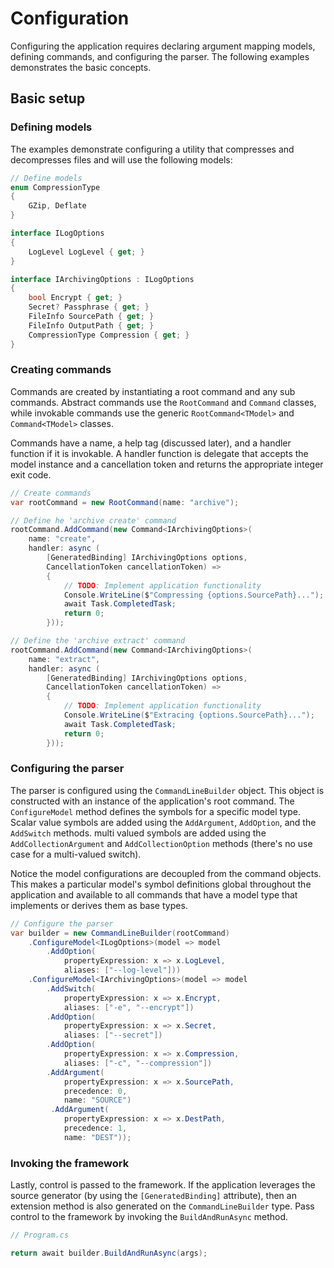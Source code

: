 # Configuration

Configuring the application requires declaring argument mapping models, defining commands, and configuring the parser. The following examples demonstrates the basic concepts.

## Basic setup

### Defining models

The examples demonstrate configuring a utility that compresses and decompresses files and will use the following models:

```csharp
// Define models
enum CompressionType
{
    GZip, Deflate
}

interface ILogOptions
{
    LogLevel LogLevel { get; }
}

interface IArchivingOptions : ILogOptions
{
    bool Encrypt { get; }
    Secret? Passphrase { get; }
    FileInfo SourcePath { get; }
    FileInfo OutputPath { get; }
    CompressionType Compression { get; }
}
```

### Creating commands

Commands are created by instantiating a root command and any sub commands. Abstract commands use the `RootCommand` and `Command` classes, while invokable commands use the generic `RootCommand<TModel>` and `Command<TModel>` classes.

Commands have a name, a help tag (discussed later), and a handler function if it is invokable. A handler function is delegate that accepts the model instance and a cancellation token and returns the appropriate integer exit code.

```csharp
// Create commands
var rootCommand = new RootCommand(name: "archive");

// Define he 'archive create' command
rootCommand.AddCommand(new Command<IArchivingOptions>(
    name: "create",
    handler: async (
        [GeneratedBinding] IArchivingOptions options,
        CancellationToken cancellationToken) => 
        {
            // TODO: Implement application functionality
            Console.WriteLine($"Compressing {options.SourcePath}...");
            await Task.CompletedTask;
            return 0;
        }));

// Define the 'archive extract' command
rootCommand.AddCommand(new Command<IArchivingOptions>(
    name: "extract",
    handler: async (
        [GeneratedBinding] IArchivingOptions options,
        CancellationToken cancellationToken) => 
        {
            // TODO: Implement application functionality
            Console.WriteLine($"Extracing {options.SourcePath}...");
            await Task.CompletedTask;
            return 0;
        }));    
```

### Configuring the parser

The parser is configured using the `CommandLineBuilder` object. This object is constructed with an instance of the application's root command. The `ConfigureModel` method defines the symbols for a specific model type. Scalar value symbols are added using the `AddArgument`, `AddOption`, and the `AddSwitch` methods. multi valued symbols are added using the `AddCollectionArgument` and `AddCollectionOption` methods (there's no use case for a multi-valued switch). 

Notice the model configurations are decoupled from the command objects. This makes a particular model's symbol definitions global throughout the application and available to all commands that have a model type that implements or derives them as base types.

```csharp
// Configure the parser
var builder = new CommandLineBuilder(rootCommand)
    .ConfigureModel<ILogOptions>(model => model
        .AddOption(
            propertyExpression: x => x.LogLevel,
            aliases: ["--log-level"]))
    .ConfigureModel<IArchivingOptions>(model => model
        .AddSwitch(
            propertyExpression: x => x.Encrypt,
            aliases: ["-e", "--encrypt"])
        .AddOption(
            propertyExpression: x => x.Secret,
            aliases: ["--secret"])
        .AddOption(
            propertyExpression: x => x.Compression,
            aliases: ["-c", "--compression"])
        .AddArgument(
            propertyExpression: x => x.SourcePath,
            precedence: 0,
            name: "SOURCE")
         .AddArgument(
            propertyExpression: x => x.DestPath,
            precedence: 1,
            name: "DEST"));
```

### Invoking the framework

Lastly, control is passed to the framework. If the application leverages the source generator (by using the `[GeneratedBinding]` attribute), then an extension method is also generated on the `CommandLineBuilder` type. Pass control to the framework by invoking the `BuildAndRunAsync` method.

```csharp
// Program.cs

return await builder.BuildAndRunAsync(args);
```